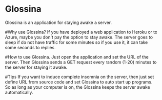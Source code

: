 # Glossina
Glossina is an application for staying awake a server.

#Why use Glossina?
If you have deployed a web application to Heroku or to Azure, maybe you don't pay the option to stay awake.
The server goes to sleep if do not have traffic for some minutes so if you use it, it can take some seconds to replies.

#How to use Glossina.
Just open the application and set the URL of the server.
Then Glossina sends a GET request every random (1-20) minutes to the server for staying it awake.

#Tips
If you want to induce complete insomnia on the server, then just set define URL from source code and set Glossina to auto start up programs.
So as long as your computer is on, the Glossina keeps the server awake automatically.
